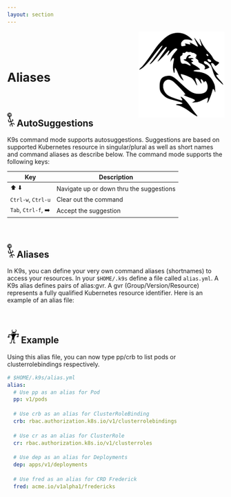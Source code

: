 ```yaml
---
layout: section
---
```


[<img src="/assets/sections/dragon_1.png" align="right" width="200" height="auto"/>](/)

<br/>
<br/>
<br/>

# Aliases

<br/>

## <img src="/assets/sections/overview.png" width="auto" height="32"/> AutoSuggestions

K9s command mode supports autosuggestions. Suggestions are based on supported Kubernetes resource in singular/plural as well as short names and command aliases as describe below. The command mode supports the following keys:

| Key                | Description                              |
| ------------------ | ---------------------------------------- |
| ⬆️ ⬇️                | Navigate up or down thru the suggestions |
| `Ctrl-w`, `Ctrl-u` | Clear out the command                    |
| `Tab`, `Ctrl-f`, ➡️ | Accept the suggestion                    |

<br/>

## <img src="/assets/sections/overview.png" width="auto" height="32"/> Aliases

In K9s, you can define your very own command aliases (shortnames) to access your resources. In your `$HOME/.k9s` define a file called `alias.yml`. A K9s alias defines pairs of alias:gvr. A gvr (Group/Version/Resource) represents a fully qualified Kubernetes resource identifier. Here is an example of an alias file:


<br/>

## <img src="/assets/sections/examples.png" width="auto" height="32"/> Example

Using this alias file, you can now type pp/crb to list pods or clusterrolebindings respectively.

```yaml
# $HOME/.k9s/alias.yml
alias:
  # Use pp as an alias for Pod
  pp: v1/pods

  # Use crb as an alias for ClusterRoleBinding
  crb: rbac.authorization.k8s.io/v1/clusterrolebindings

  # Use cr as an alias for ClusterRole
  cr: rbac.authorization.k8s.io/v1/clusterroles

  # Use dep as an alias for Deployments
  dep: apps/v1/deployments

  # Use fred as an alias for CRD Frederick
  fred: acme.io/v1alpha1/fredericks
```
